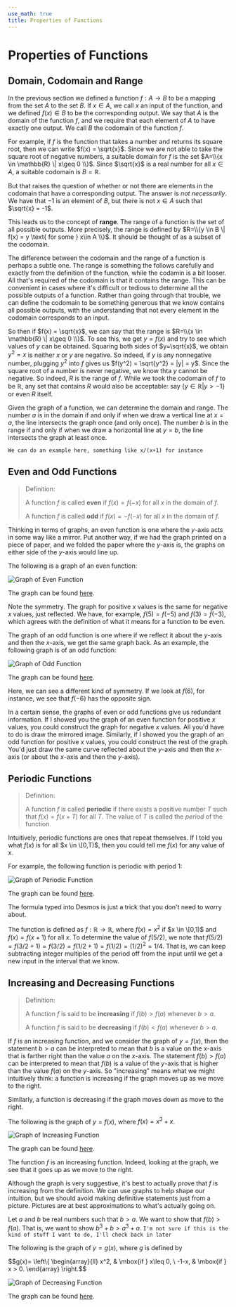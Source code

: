 ```yaml
---
use_math: true
title: Properties of Functions
---
```


# Properties of Functions

## Domain, Codomain and Range

In the previous section we defined a function $f: A \rightarrow B$ to be a mapping from the set $A$ to the set $B$. If $x \in A$, we call $x$ an input of the function, and we defined $f(x) \in B$ to be the corresponding output. We say that $A$ is the domain of the function $f$, and we require that each element of $A$ to have exactly one output. We call $B$ the codomain of the function $f$.

For example, if $f$ is the function that takes a number and returns its square root, then we can write $f(x) = \sqrt{x}$. Since we are not able to take the square root of negative numbers, a suitable domain for $f$ is the set $A=\\{x \in \mathbb{R} \| x\geq 0 \\}$. Since $\sqrt{x}$ is a real number for all $x\in A$, a suitable codomain is $B=\mathbb{R}$.

But that raises the question of whether or not there are elements in the codomain that have a corresponding output. The answer is *not necessarily*. We have that $-1$ is an element of $B$, but there is not $x\in A$ such that $\sqrt{x} = -1$.

This leads us to the concept of **range**. The range of a function is the set of all possible outputs. More precisely, the range is defined by $R=\\{y \in B \| f(x) = y \text{ for some } x\in A \\}$. It should be thought of as a subset of the codomain.

The difference between the codomain and the range of a function is perhaps a subtle one. The range is something the follows carefully and exactly from the definition of the function, while the codamin is a bit looser. All that's required of the codomain is that it contains the range. This can be convenient in cases where it's difficult or tedious to determine all the possible outputs of a function. Rather than going through that trouble, we can define the codomain to be something generous that we know contains all possible outputs, with the understanding that not every element in the codomain corresponds to an input.

So then if $f(x) = \sqrt{x}$, we can say that the range is $R=\\{x \in \mathbb{R} \| x\geq 0 \\}$. To see this, we get $y=f(x)$ and try to see which values of $y$ can be obtained. Squaring both sides of $y=\sqrt{x}$, we obtain $y^2 = x$ is neither $x$ or $y$ are negative. So indeed, if $y$ is any nonnegative number, plugging $y^2$ into $f$ gives us $f(y^2) = \sqrt{y^2} = |y| = y$. Since the square root of a number is never negative, we know thta $y$ cannot be negative. So indeed, $R$ is the range of $f$. While we took the codomain of $f$ to be $\mathbb{R}$, any set that contains $R$ would also be acceptable: say $\{y \in \mathbb{R} | y > -1 \}$ or even $R$ itself.

Given the graph of a function, we can determine the domain and range. The number $a$ is in the domain if and only if when we draw a vertical line at $x=a$, the line intersects the graph once (and only once). The number $b$ is in the range if and only if when we draw a horizontal line at $y=b$, the line intersects the graph at least once.

`We can do an example here, something like x/(x+1) for instance`

## Even and Odd Functions

>Definition:
>
>A function $f$ is called **even** if $f(x) = f(-x)$ for all $x$ in the domain of $f$. 
>
>A function $f$ is called **odd** if $f(x) = -f(-x)$ for all $x$ in the domain of $f$.

Thinking in terms of graphs, an even function is one where the $y$-axis acts in some way like a mirror. Put another way, if we had the graph printed on a piece of paper, and we folded the paper where the $y$-axis is, the graphs on either side of the $y$-axis would line up.

The following is a graph of an even function:

![Graph of Even Function](images/even_function.png "Graph of Even Function")

The graph can be found [here](https://www.desmos.com/calculator/muql8ewwkz).

Note the symmetry. The graph for positive $x$ values is the same for negative $x$ values, just reflected. We have, for example, $f(5) = f(-5)$ and $f(3) = f(-3)$, which agrees with the definition of what it means for a function to be even.

The graph of an odd function is one where if we reflect it about the $y$-axis and then the $x$-axis, we get the same graph back. As an example, the following graph is of an odd function:

![Graph of Odd Function](images/odd_function.ong "Graph of Odd Function")

The graph can be found [here](https://www.desmos.com/calculator/b8qi72b6dm).

Here, we can see a different kind of symmetry. If we look at $f(6)$, for instance, we see that $f(-6)$ has the opposite sign.

In a certain sense, the graphs of even or odd functions give us redundant information. If I showed you the graph of an even function for positive $x$ values, you could construct the graph for negative $x$ values. All you'd have to do is draw the mirrored image. Similarly, if I showed you the graph of an odd function for positive $x$ values, you could construct the rest of the graph. You'd just draw the same curve reflected about the $y$-axis and then the $x$-axis (or about the $x$-axis and then the $y$-axis).

## Periodic Functions

>Definition:
>
>A function $f$ is called **periodic** if there exists a positive number $T$ such that $f(x) = f(x+T)$ for all $T$. The value of $T$ is called the $period$ of the function.


Intuitively, periodic functions are ones that repeat themselves. If I told you what $f(x)$ is for all $x \in \[0,T)$, then you could tell me $f(x)$ for any value of $x$.

For example, the following function is periodic with period $1$:

![Graph of Periodic Function](images/periodic_function.png "Graph of Periodic Function")

The graph can be found [here](https://www.desmos.com/calculator/afautxqng2).

The formula typed into Desmos is just a trick that you don't need to worry about.

The function is defined as $f: \mathbb{R} \rightarrow \mathbb{R}$, where $f(x) = x^2$ if $x \in \[0,1)$ and $f(x) = f(x+1)$ for all $x$. To determine the value of $f(5/2)$, we note that $f(5/2) = f(3/2 + 1) = f(3/2) = f(1/2 + 1) = f(1/2) = (1/2)^2 = 1/4$. That is, we can keep subtracting integer multiples of the period off from the input until we get a new input in the interval that we know.

## Increasing and Decreasing Functions

>Definition:
>
>A function $f$ is said to be **increasing** if $f(b)>f(a)$ whenever $b>a$.
>
>A function $f$ is said to be **decreasing** if $f(b)<f(a)$ whenever $b>a$.

If $f$ is an increasing function, and we consider the graph of $y=f(x)$, then the statement $b>a$ can be interpreted to mean that $b$ is a value on the $x$-axis that is farther right than the value $a$ on the $x$-axis. The statement $f(b)>f(a)$ can be interpreted to mean that $f(b)$ is a value of the $y$-axis that is higher than the value $f(a)$ on the $y$-axis. So "increasing" means what we might intuitively think: a function is increasing if the graph moves up as we move to the right.

Similarly, a function is decreasing if the graph moves down as move to the right.

The following is the graph of $y=f(x)$, where $f(x) = x^3+x$.

![Graph of Increasing Function](images/increasing_function.png "Graph of Increasing Function")

The graph can be found [here](https://www.desmos.com/calculator/zxnqnddokc).

The function $f$ is an increasing function. Indeed, looking at the graph, we see that it goes up as we move to the right.

Although the graph is very suggestive, it's best to actually prove that $f$ is increasing from the definition. We can use graphs to help shape our intuition, but we should avoid making definitive statements just from a picture. Pictures are at best approximations to what's actually going on.

Let $a$ and $b$ be real numbers such that $b>a$. We want to show that $f(b)>f(a)$. That is, we want to show $b^3+b > a^3 + a$. `I'm not sure if this is the kind of stuff I want to do, I'll check back in later`


The following is the graph of $y=g(x)$, where $g$ is defined by

$$g(x)= \left\\{ \begin{array}{ll} x^2, & \mbox{if } x\leq 0, \\ -1-x, & \mbox{if } x > 0. \end{array} \right.$$


![Graph of Decreasing Function](images/decreasing_function.png "Graph of Decreasing Function")

The graph can be found [here](https://www.desmos.com/calculator/yfx7kecm0b).
